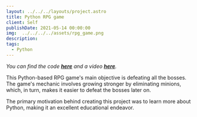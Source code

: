 ```yaml
---
layout: ../../../layouts/project.astro
title: Python RPG game
client: Self
publishDate: 2021-05-14 00:00:00
img:  ../../../../assets/rpg_game.png
description:
tags:
  - Python
---
```


_You can find the code [**here**](https://github.com/DionyshsTetradhs/RPG_Game_Python) and a video [**here**](https://youtu.be/lfPWLSOK_z8)._

This Python-based RPG game's main objective is defeating all the bosses. The game's mechanic involves growing stronger by eliminating minions, which, in turn, makes it easier to defeat the bosses later on.

The primary motivation behind creating this project was to learn more about Python, making it an excellent educational endeavor.